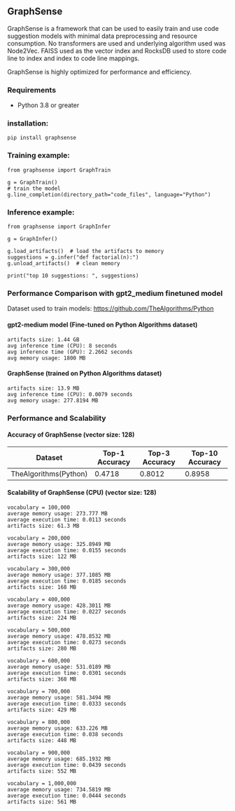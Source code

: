 ## GraphSense
GraphSense is a framework that can be used to easily train and use code suggestion models with minimal data preprocessing and resource consumption. No transformers are used and underlying algorithm used was Node2Vec. FAISS used as the vector index and RocksDB used to store code line to index and index to code line mappings.

GraphSense is highly optimized for performance and efficiency.

### Requirements

* Python 3.8 or greater


### installation:
```
pip install graphsense
```


### Training example:

```
from graphsense import GraphTrain

g = GraphTrain()
# train the model
g.line_completion(directory_path="code_files", language="Python")
```

### Inference example:

```
from graphsense import GraphInfer

g = GraphInfer()

g.load_artifacts()  # load the artifacts to memory
suggestions = g.infer("def factorial(n):")
g.unload_artifacts()  # clean memory

print("top 10 suggestions: ", suggestions)
```

### Performance Comparison with gpt2_medium finetuned model
Dataset used to train models: https://github.com/TheAlgorithms/Python 

#### gpt2-medium model (Fine-tuned on Python Algorithms dataset)
```
artifacts size: 1.44 GB   
avg inference time (CPU): 8 seconds 
avg inference time (GPU): 2.2662 seconds
avg memory usage: 1800 MB 
```

#### GraphSense (trained on Python Algorithms dataset)
```  
artifacts size: 13.9 MB
avg inference time (CPU): 0.0079 seconds 
avg memory usage: 277.8194 MB 
``` 

### Performance and Scalability

#### Accuracy of GraphSense (vector size: 128)
| Dataset               | Top-1 Accuracy | Top-3 Accuracy | Top-10 Accuracy |
|-----------------------|----------------|----------------|-----------------|
| TheAlgorithms(Python) | 0.4718         | 0.8012         | 0.8958          |

#### Scalability of GraphSense (CPU) (vector size: 128)
```
vocabulary = 100,000
average memory usage: 273.777 MB
average execution time: 0.0113 seconds
artifacts size: 61.3 MB

vocabulary = 200,000
average memory usage: 325.8949 MB
average execution time: 0.0155 seconds
artifacts size: 122 MB

vocabulary = 300,000
average memory usage: 377.1085 MB
average execution time: 0.0185 seconds
artifacts size: 168 MB

vocabulary = 400,000
average memory usage: 428.3011 MB
average execution time: 0.0227 seconds
artifacts size: 224 MB

vocabulary = 500,000
average memory usage: 478.8532 MB
average execution time: 0.0273 seconds
artifacts size: 280 MB

vocabulary = 600,000
average memory usage: 531.0189 MB
average execution time: 0.0301 seconds
artifacts size: 368 MB

vocabulary = 700,000
average memory usage: 581.3494 MB
average execution time: 0.0333 seconds
artifacts size: 429 MB

vocabulary = 800,000
average memory usage: 633.226 MB
average execution time: 0.038 seconds
artifacts size: 448 MB

vocabulary = 900,000
average memory usage: 685.1932 MB
average execution time: 0.0439 seconds
artifacts size: 552 MB

vocabulary = 1,000,000
average memory usage: 734.5819 MB
average execution time: 0.0444 seconds
artifacts size: 561 MB
```
